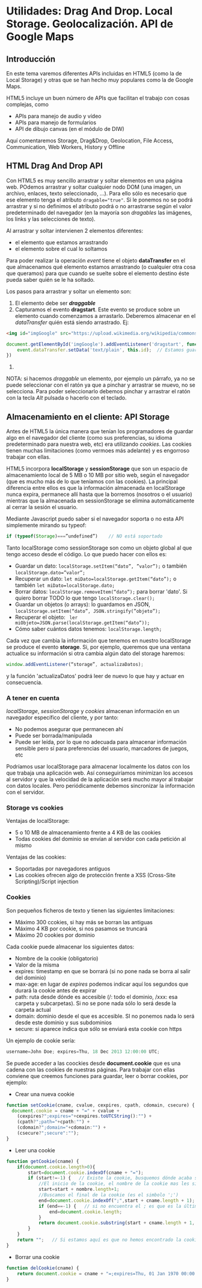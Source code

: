 # Utilidades: Drag And Drop. Local Storage. Geolocalización. API de Google Maps

## Introducción
En este tema varemos diferentes APIs incluidas en HTML5 (como la de Local Storage) y otras que se han hecho muy populares como la de Google Maps.

HTML5 incluye un buen número de APIs que facilitan el trabajo con cosas complejas, como
* APIs para manejo de audio y vídeo
* APIs para manejo de formularios
* API de dibujo canvas (en el módulo de DIW)

Aquí comentaremos Storage, Drag&Drop, Geolocation, File Access, Communication, Web Workers, History y Offline

## HTML Drag And Drop API
Con HTML5 es muy sencillo arrastrar y soltar elementos en una página web. POdemos arrastrar y soltar cualquier nodo DOM (una imagen, un archivo, enlaces, texto seleccionado, ...). Para ello sólo es necesario que ese elemento tenga el atributo `dragable="true"`. Si le ponemos  no se podrá arrastrar y si no definimos el atributo podrá o no arrastrarse según el valor predeterminado del navegador (en la mayoría son _dragables_ las imágenes, los links y las selecciones de texto).

Al arrastrar y soltar intervienen 2 elementos diferentes:
* el elemento que estamos arrastrando
* el elemento sobre el cual lo soltamos

Para poder realizar la operación _event_ tiene el objeto **dataTransfer** en el que almacenamos qué elemento estamos arrastrando (o cualquier otra cosa que queramos) para que cuando se suelte sobre el elemento destino éste pueda saber quién se le ha soltado.

Los pasos para arrastrar y soltar un elemento son:
1. El elemento debe ser **_draggable_**
1. Capturamos el evento **dragstart**. Este evento se produce sobre un elemento cuando comenzamos a arrastarlo. Deberemos almacenar en el _dataTransfer_ quién está siendo arrastrado. Ej:

```html
<img id="imgGoogle" src="https://upload.wikimedia.org/wikipedia/commons/thumb/5/51/Google.png/320px-Google.png">
```

```javascript
document.getElementById('imgGoogle').addEventListener('dragstart', function(event) {
    event.dataTransfer.setData('text/plain', this.id);  // Estamos guardando el texto 'imgGoogle'
})
```

1. 


NOTA: si hacemos _draggable_ un elemento, por ejemplo un párrafo, ya no se puede seleccionar con el ratón ya que a pinchar y arrastrar se muevo, no se selecciona. Para poder seleccionarlo debemos pinchar y arrastrar el ratón con la tecla _Alt_ pulsada o hacerlo con el teclado.

## Almacenamiento en el cliente: API Storage
Antes de HTML5 la única manera que tenían los programadores de guardar algo en el navegador del cliente (como sus preferencias, su idioma predeterminado para nuestra web, etc) era utilizando _cookies_. Las cookies tienen muchas limitaciones (como vermoes más adelante) y es engorroso trabajar con ellas. 

HTML5 incorpora **localStorage** y **sessionStorage** que son un espacio de almacenamiento local de 5 MB o 10 MB por sitio web, según el navegador (que es mucho más de lo que teníamos con las cookies). La principal diferencia entre ellos es que la información almacenada en localStorage nunca expira, permanece allí hasta que la borremos (nosotros o el usuario) mientras que la almacenada en sessionStorage se elimina automáticamente al cerrar la sesión el usuario.

Mediante Javascript puedo saber si el navegador soporta o no esta API simplemente mirando su typeof:

```javascript
if (typeof(Storage)===”undefined”)    // NO está soportado
```

Tanto localStorage como sessionStorage son como un objeto global al que tengo acceso desde el código. Lo que puedo hacer con ellos es:
* Guardar un dato: `localStorage.setItem(“dato”, ”valor”);` o también `localStorage.dato=”valor”;`
* Recuperar un dato: `let miDato=localStorage.getItem(“dato”);` o también `let miDato=localStorage.dato;`
* Borrar datos: `localStorage.removeItem(“dato”);` para borrar 'dato'. Si quiero borrar TODO lo que tengo `localStorage.clear();`
* Guardar un objetos (o arrays): lo guardamos en JSON, `localStorage.setItem(“dato”, JSON.stringify(”objeto”);`
* Recuperar el objeto: ` ler miObjeto=JSON.parse(localStorage.getItem(“dato”));`
* Cómo saber cuántos datos tenemos: `localStorage.length;`

Cada vez que cambia la información que tenemos en nuestro localStorage se produce el evento **storage**. Si, por ejemplo, queremos que una ventana actualice su información si otra cambia algún dato del storage haremos:

```javascript
window.addEventListener(“storage”, actualizaDatos);
```

y la función 'actualizaDatos' podrá leer de nuevo lo que hay y actuar en consecuencia.

### A tener en cuenta
_localStorage_, _sessionStorage_ y _cookies_ almacenan información en un navegador específico del cliente, y por tanto:
* No podemos asegurar que permanecen ahí
* Puede ser borrada/manipulada
* Puede ser leída, por lo que no adecuada para almacenar información sensible pero sí para preferencias del usuario, marcadores de juegos, etc

Podríamos usar localStorage para almacenar localmente los datos con los que trabaja una aplicación web. Así conseguiríamos minimizan los accesos al servidor y que la velocidad de la aplicación será mucho mayor al trabajar con datos locales. Pero periódicamente debemos sincronizar la información con el servidor.

### Storage vs cookies
Ventajas de localStorage:
* 5 o 10 MB de almacenamiento frente a 4 KB de las cookies
* Todas cookies del dominio se envían al servidor con cada petición al mismo

Ventajas de las cookies:
* Soportadas por navegadores antiguos
* Las cookies ofrecen algo de protección frente a XSS (Cross-Site Scripting)/Script injection

### Cookies
Son pequeños ficheros de texto y tienen las siguientes limitaciones:
* Máximo 300 ccokies, si hay más se borran las antiguas
* Máximo 4 KB por cookie, si nos pasamos se truncará
* Máximo 20 cookies por dominio

Cada cookie puede almacenar los siguientes datos:
* Nombre de la cookie (obligatorio)
* Valor de la misma
* expires: timestamp en que se borrará (si no pone nada se borra al salir del dominio)
* max-age: en lugar de _expires_ podemos indicar aquí los segundos que durará la cookie antes de expirar
* path: ruta desde dónde es accesible (/: todo el dominio, /xxx: esa carpeta y subcarpetas). Si no se pone nada sólo lo será desde la carpeta actual
* domain: dominio desde el que es accesible. SI no ponemos nada lo será desde este dominio y sus subdominios
* secure: si aparece indica que sólo se enviará esta cookie con https

Un ejemplo de cookie sería:

```javascript
username=John Doe; expires=Thu, 18 Dec 2013 12:00:00 UTC;
```

Se puede acceder a las coockies desde **document.cookie** que es una cadena con las cookies de nuestras páginas. Para trabajar con ellas conviene que creemos funciones para guardar, leer o borrar cookies, por ejemplo:
* Crear una nueva cookie

```javascript
function setCookie(cname, cvalue, cexpires, cpath, cdomain, csecure) {
  document.cookie = cname + "=" + cvalue + 
    (cexpires?";expires="+cexpires.toUTCString():"") + 
    (cpath?";path="+cpath:"") + 
    (cdomain?";domain="+cdomain:"") + 
    (csecure?";secure":"");  
}
```

* Leer una cookie

```javascript
function getCookie(cname) {
    if(document.cookie.length>0){
        start=document.cookie.indexOf(cname + "=");
        if (start!=-1) {   // Existe la cookie, busquemos dónde acaba su valor
            //El inicio de la cookie, el nombre de la cookie mas les simbolo '='
            start=start + nombre.length+1;
            //Buscamos el final de la cookie (es el simbolo ';')
            end=document.cookie.indexOf(";",start + cname.length + 1);
            if (end==-1) {   // si no encuentra el ; es que es la última cookie
                end=document.cookie.length;
            }
            return document.cookie.substring(start + cname.length + 1, end));
        }
    }
    return "";   // Si estamos aquí es que no hemos encontrado la cookie
}
```

* Borrar una cookie

```javascript
function delCookie(cname) {
    return document.cookie = cname + "=;expires=Thu, 01 Jan 1970 00:00:01 GMT;";
}
```

